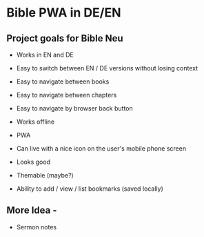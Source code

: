 # Bible PWA in DE/EN

## Project goals for Bible Neu

- Works in EN and DE

- Easy to switch between EN / DE versions without losing context

- Easy to navigate between books

- Easy to navigate between chapters

- Easy to navigate by browser back button

- Works offline

- PWA

- Can live with a nice icon on the user's mobile phone screen

- Looks good

- Themable (maybe?)

- Ability to add / view / list bookmarks (saved locally)



## More Idea -

- Sermon notes
